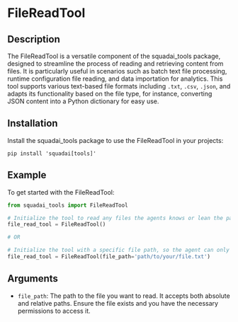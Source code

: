 # FileReadTool

## Description
The FileReadTool is a versatile component of the squadai_tools package, designed to streamline the process of reading and retrieving content from files. It is particularly useful in scenarios such as batch text file processing, runtime configuration file reading, and data importation for analytics. This tool supports various text-based file formats including `.txt`, `.csv`, `.json`, and adapts its functionality based on the file type, for instance, converting JSON content into a Python dictionary for easy use.

## Installation
Install the squadai_tools package to use the FileReadTool in your projects:

```shell
pip install 'squadai[tools]'
```

## Example
To get started with the FileReadTool:

```python
from squadai_tools import FileReadTool

# Initialize the tool to read any files the agents knows or lean the path for
file_read_tool = FileReadTool()

# OR

# Initialize the tool with a specific file path, so the agent can only read the content of the specified file
file_read_tool = FileReadTool(file_path='path/to/your/file.txt')
```

## Arguments
- `file_path`: The path to the file you want to read. It accepts both absolute and relative paths. Ensure the file exists and you have the necessary permissions to access it.